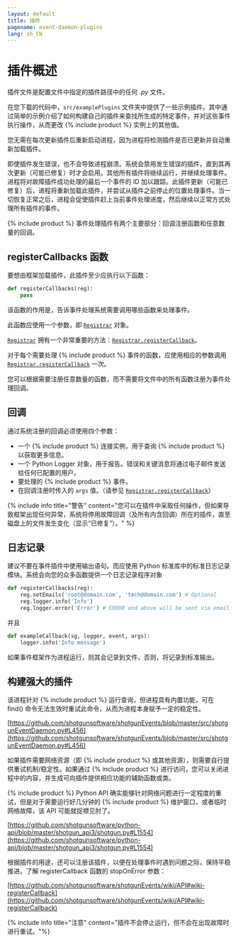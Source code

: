 ```yaml
---
layout: default
title: 插件
pagename: event-daemon-plugins
lang: zh_CN
---
```


# 插件概述

插件文件是配置文件中指定的插件路径中的任何 *.py* 文件。

在您下载的代码中，`src/examplePlugins` 文件夹中提供了一些示例插件。其中通过简单的示例介绍了如何构建自己的插件来查找所生成的特定事件，并对这些事件执行操作，从而更改 {% include product %} 实例上的其他值。

您无需在每次更新插件后重新启动进程，因为进程将检测插件是否已更新并自动重新加载插件。

即使插件发生错误，也不会导致进程崩溃。系统会禁用发生错误的插件，直到其再次更新（可能已修复）时才会启用。其他所有插件将继续运行，并继续处理事件。进程将对故障插件成功处理的最后一个事件的 ID 加以跟踪。此插件更新（可能已修复）后，进程将重新加载此插件，并尝试从插件之前停止的位置处理事件。当一切恢复正常之后，进程会促使插件赶上当前事件处理进度，然后继续以正常方式处理所有插件的事件。

{% include product %} 事件处理插件有两个主要部分：回调注册函数和任意数量的回调。

<a id="registerCallbacks_function"></a>
## registerCallbacks 函数

要想由框架加载插件，此插件至少应执行以下函数：

```python
def registerCallbacks(reg):
    pass
```

该函数的作用是，告诉事件处理系统需要调用哪些函数来处理事件。

此函数应使用一个参数，即 [`Registrar`](./event-daemon-api.md#Registrar) 对象。

[`Registrar`](./event-daemon-api.md#Registrar) 拥有一个非常重要的方法：[`Registrar.registerCallback`](./event-daemon-api.md#registercallback)。

对于每个需要处理 {% include product %} 事件的函数，应使用相应的参数调用 [`Registrar.registerCallback`](./event-daemon-api.md#registerCallback) 一次。

您可以根据需要注册任意数量的函数，而不需要将文件中的所有函数注册为事件处理回调。

<a id="Callbacks"></a>
## 回调

通过系统注册的回调必须使用四个参数：

- 一个 {% include product %} 连接实例，用于查询 {% include product %} 以获取更多信息。
- 一个 Python Logger 对象，用于报告。错误和关键消息将通过电子邮件发送给任何已配置的用户。
- 要处理的 {% include product %} 事件。
- 在回调注册时传入的 `args` 值。（请参见 [`Registrar.registerCallback`](./event-daemon-api.md#wiki-registerCallback)）

{% include info title="警告" content="您可以在插件中采取任何操作，但如果导致框架出现任何异常，系统将停用故障回调（及所有内含回调）所在的插件，直至磁盘上的文件发生变化（显示“已修复”）。" %}

<a id="Logging"></a>
## 日志记录

建议不要在事件插件中使用输出语句。而应使用 Python 标准库中的标准日志记录模块。系统会向您的众多函数提供一个日志记录程序对象

```python
def registerCallbacks(reg):
    reg.setEmails('root@domain.com', 'tech@domain.com') # Optional
    reg.logger.info('Info')
    reg.logger.error('Error') # ERROR and above will be sent via email in default config
```

并且

```python
def exampleCallback(sg, logger, event, args):
    logger.info('Info message')
```

如果事件框架作为进程运行，则其会记录到文件，否则，将记录到标准输出。

<a id="Robust"></a>
## 构建强大的插件

该进程针对 {% include product %} 运行查询，但进程具有内置功能，可在 find() 命令无法生效时重试此命令，从而为进程本身赋予一定的稳定性。

[https://github.com/shotgunsoftware/shotgunEvents/blob/master/src/shotgunEventDaemon.py#L456](https://github.com/shotgunsoftware/shotgunEvents/blob/master/src/shotgunEventDaemon.py#L456)

如果插件需要网络资源（即 {% include product %} 或其他资源），则需要自行提供重试机制/稳定性。如果通过 {% include product %} 进行访问，您可以关闭进程中的内容，并生成可向插件提供相应功能的辅助函数或类。

{% include product %} Python API 确实能够针对网络问题进行一定程度的重试，但是对于需要运行好几分钟的 {% include product %} 维护窗口，或者临时网络故障，该 API 可能就捉襟见肘了。

[https://github.com/shotgunsoftware/python-api/blob/master/shotgun_api3/shotgun.py#L1554](https://github.com/shotgunsoftware/python-api/blob/master/shotgun_api3/shotgun.py#L1554)

根据插件的用途，还可以注册该插件，以便在处理事件时遇到问题之际，保持平稳推进。了解 registerCallback 函数的 stopOnError 参数：

[https://github.com/shotgunsoftware/shotgunEvents/wiki/API#wiki-registerCallback](https://github.com/shotgunsoftware/shotgunEvents/wiki/API#wiki-registerCallback)

{% include info title="注意" content="插件不会停止运行，但不会在出现故障时进行重试。"%}
